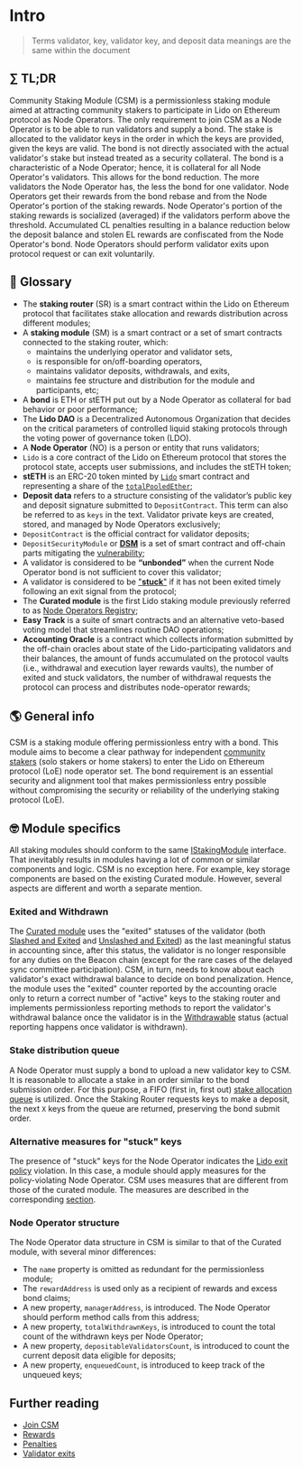 # Intro

> Terms validator, key, validator key, and deposit data meanings are the same within the document

## ∑ TL;DR
Community Staking Module (CSM) is a permissionless staking module aimed at attracting community stakers to participate in Lido on Ethereum protocol as Node Operators. The only requirement to join CSM as a Node Operator is to be able to run validators and supply a bond. The stake is allocated to the validator keys in the order in which the keys are provided, given the keys are valid. The bond is not directly associated with the actual validator's stake but instead treated as a security collateral. The bond is a characteristic of a Node Operator; hence, it is collateral for all Node Operator's validators. This allows for the bond reduction. The more validators the Node Operator has, the less the bond for one validator. Node Operators get their rewards from the bond rebase and from the Node Operator's portion of the staking rewards. Node Operator's portion of the staking rewards is socialized (averaged) if the validators perform above the threshold. Accumulated CL penalties resulting in a balance reduction below the deposit balance and stolen EL rewards are confiscated from the Node Operator's bond. Node Operators should perform validator exits upon protocol request or can exit voluntarily.

## 📓 Glossary
- The **staking router** (SR) is a smart contract within the Lido on Ethereum protocol that facilitates stake allocation and rewards distribution across different modules;
- A **staking module** (SM) is a smart contract or a set of smart contracts connected to the staking router, which:
    - maintains the underlying operator and validator sets,
    - is responsible for on/off-boarding operators,
    - maintains validator deposits, withdrawals, and exits,
    - maintains fee structure and distribution for the module and participants, etc;
- A **bond** is ETH or stETH put out by a Node Operator as collateral for bad behavior or poor performance;
- The **Lido DAO** is a Decentralized Autonomous Organization that decides on the critical parameters of controlled liquid staking protocols through the voting power of governance token (LDO).
- A **Node Operator** (NO) is a person or entity that runs validators;
- `Lido` is a core contract of the Lido on Ethereum protocol that stores the protocol state, accepts user submissions, and includes the stETH token;
- **stETH** is an ERC-20 token minted by [`Lido`](https://etherscan.io/address/0xae7ab96520DE3A18E5e111B5EaAb095312D7fE84) smart contract and representing a share of the [`totalPooledEther`](https://docs.lido.fi/contracts/lido/#rebase);
- **Deposit data** refers to a structure consisting of the validator’s public key and deposit signature submitted to `DepositContract`. This term can also be referred to as `keys` in the text. Validator private keys are created, stored, and managed by Node Operators exclusively;
- `DepositContract` is the official contract for validator deposits;
- `DepositSecurityModule` or [**DSM**](https://docs.lido.fi/contracts/deposit-security-module) is a set of smart contract and off-chain parts mitigating the [vulnerability](https://docs.lido.fi/guides/deposit-security-manual#the-vulnerability);
- A validator is considered to be **“unbonded”** when the current Node Operator bond is not sufficient to cover this validator;
- A validator is considered to be ["**stuck**"](https://docs.lido.fi/contracts/staking-router#exited-and-stuck-validators) if it has not been exited timely following an exit signal from the protocol;
- The **Curated module** is the first Lido staking module previously referred to as [Node Operators Registry](https://docs.lido.fi/contracts/node-operators-registry);
- **Easy Track** is a suite of smart contracts and an alternative veto-based voting model that streamlines routine DAO operations;
- **Accounting Oracle** is a contract which collects information submitted by the off-chain oracles about state of the Lido-participating validators and their balances, the amount of funds accumulated on the protocol vaults (i.e., withdrawal and execution layer rewards vaults), the number of exited and stuck validators, the number of withdrawal requests the protocol can process and distributes node-operator rewards;

## 🌎 General info
CSM is a staking module offering permissionless entry with a bond. This module aims to become a clear pathway for independent [community stakers](https://research.lido.fi/t/lido-on-ethereum-community-validation-manifesto/3331#lido-on-ethereum-community-validation-manifesto-1) (solo stakers or home stakers) to enter the Lido on Ethereum protocol (LoE) node operator set. The bond requirement is an essential security and alignment tool that makes permissionless entry possible without compromising the security or reliability of the underlying staking protocol (LoE).

## 🤓 Module specifics
All staking modules should conform to the same [IStakingModule](https://github.com/lidofinance/lido-dao/blob/master/contracts/0.8.9/interfaces/IStakingModule.sol) interface. That inevitably results in modules having a lot of common or similar components and logic. CSM is no exception here. For example, key storage components are based on the existing Curated module. However, several aspects are different and worth a separate mention.

### Exited and Withdrawn
The [Curated module](../../contracts/node-operators-registry.md) uses the "exited" statuses of the validator (both [Slashed and Exited](https://notes.ethereum.org/7CFxjwMgQSWOHIxLgJP2Bw#44-Step-4-Slashed-and-Exited) and [Unslashed and Exited](https://notes.ethereum.org/7CFxjwMgQSWOHIxLgJP2Bw#45-Step-5-Unslashed-and-Exited)) as the last meaningful status in accounting since, after this status, the validator is no longer responsible for any duties on the Beacon chain (except for the rare cases of the delayed sync committee participation). CSM, in turn, needs to know about each validator's exact withdrawal balance to decide on bond penalization. Hence, the module uses the "exited" counter reported by the accounting oracle only to return a correct number of "active" keys to the staking router and implements permissionless reporting methods to report the validator's withdrawal balance once the validator is in the [Withdrawable](https://notes.ethereum.org/7CFxjwMgQSWOHIxLgJP2Bw#46-Step-6-Withdrawable) status (actual reporting happens once validator is withdrawn).

### Stake distribution queue
A Node Operator must supply a bond to upload a new validator key to CSM. It is reasonable to allocate a stake in an order similar to the bond submission order. For this purpose, a FIFO (first in, first out) [stake allocation queue](join-csm.md) is utilized. Once the Staking Router requests keys to make a deposit, the next `X` keys from the queue are returned, preserving the bond submit order.

### Alternative measures for "stuck" keys
The presence of "stuck" keys for the Node Operator indicates the [Lido exit policy](https://docs.lido.fi/guides/node-operators/general-overview/#validator-exits-policy-penalties-and-recovering) violation. In this case, a module should apply measures for the policy-violating Node Operator. CSM uses measures that are different from those of the curated module. The measures are described in the corresponding [section](validator-exits.md).

### Node Operator structure
The Node Operator data structure in CSM is similar to that of the Curated module, with several minor differences:
- The `name` property is omitted as redundant for the permissionless module;
- The `rewardAddress` is used only as a recipient of rewards and excess bond claims;
- A new property, `managerAddress`, is introduced. The Node Operator should perform method calls from this address;
- A new property, `totalWithdrawnKeys`, is introduced to count the total count of the withdrawn keys per Node Operator;
- A new property, `depositableValidatorsCount`, is introduced to count the current deposit data eligible for deposits;
- A new property, `enqueuedCount`, is introduced to keep track of the unqueued keys;

## Further reading

- [Join CSM](join-csm.md)
- [Rewards](rewards.md)
- [Penalties](penalties.md)
- [Validator exits](validator-exits.md)
